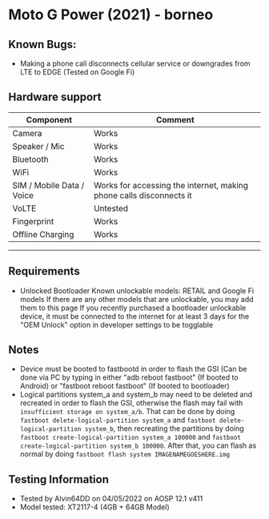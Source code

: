 # Moto G Power (2021) - borneo

## Known Bugs:
* Making a phone call disconnects cellular service or downgrades from LTE to EDGE (Tested on Google Fi)

## Hardware support

| Component                 |      Comment                                              |
|---------------------------|-----------------------------------------------------------|
| Camera                    | Works                                                    |
| Speaker / Mic             | Works                                                    |
| Bluetooth                 | Works                                                    |
| WiFi                      | Works                                                    |
| SIM / Mobile Data / Voice | Works for accessing the internet, making phone calls disconnects it |
| VoLTE                     | Untested                                                 |
| Fingerprint               | Works                                                    |
| Offline Charging          | Works                                                   |
---

## Requirements
* Unlocked Bootloader 
Known unlockable models: RETAIL and Google Fi models
If there are any other models that are unlockable, you may add them to this page 
If you recently purchased a bootloader unlockable device, it must be connected to the internet for at least 3 days for the "OEM Unlock" option in developer settings to be togglable 

## Notes
* Device must be booted to fastbootd in order to flash the GSI (Can be done via PC by typing in either "adb reboot fastboot" (If booted to Android) or "fastboot reboot fastboot" (If booted to bootloader)
* Logical partitions system_a and system_b may need to be deleted and recreated in order to flash the GSI, otherwise the flash may fail with `insufficient storage on system_a/b`. That can be done by doing `fastboot delete-logical-partition system_a` and `fastboot delete-logical-partition system_b`, then recreating the partitions by doing `fastboot create-logical-partition system_a 100000` and `fastboot create-logical-partition system_b 100000`. After that, you can flash as normal by doing `fastboot flash system IMAGENAMEGOESHERE.img`

## Testing Information
* Tested by Alvin64DD on 04/05/2022 on AOSP 12.1 v411
* Model tested: XT2117-4 (4GB + 64GB Model)
